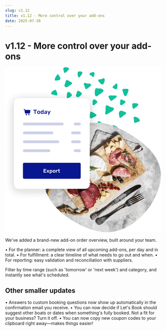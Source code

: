 ```yaml
---
slug: v1.12
title: v1.12 - More control over your add-ons
date: 2025-07-30
---
```


# v1.12 - More control over your add-ons

![Interface to export Add-ons from you boat rental platform](./images/v1.12.add-extra-boat-rental-software.png)

We've added a brand-new add-on order overview, built around your team.

• For the planner: a complete view of all upcoming add-ons, per day and in total.
• For fulfillment: a clear timeline of what needs to go out and when.
• For reporting: easy validation and reconciliation with suppliers.

Filter by time range (such as 'tomorrow' or 'next week') and category, and instantly see what's scheduled.

## Other smaller updates

• Answers to custom booking questions now show up automatically in the confirmation email you receive.
• You can now decide if Let's Book should suggest other boats or dates when something's fully booked. Not a fit for your business? Turn it off.
• You can now copy new coupon codes to your clipboard right away—makes things easier!
